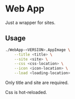 # Web App

Just a wrapper for sites.

## Usage

```bash
./WebApp-<VERSION>.AppImage \
    --title <title> \
    --site <site> \
    --css <css-location> \
    --icon <icon-location> \
    --load <loading-location>
```

Only title and site are required.

Css is hot-reloaded.
